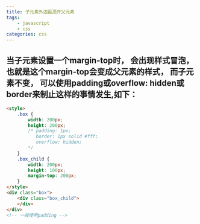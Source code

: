 ```yaml
---
title: 子元素外边距顶开父元素
tags: 
    - javascript
    - css
categories: css
---
```


## 当子元素设置一个margin-top时， 会出现样式冒泡， 也就是这个margin-top会变成父元素的样式， 而子元素不变， 可以使用padding或overflow: hidden或border来制止这样的事情发生,如下：
<!-- more -->

```html
<style>
	.box {
		width: 200px;
		height: 200px;
		/* padding: 1px;
		   border: 1px solid #fff;
		   overflow: hidden;
		*/
	}
	.box_child {
		width: 200px;
		height: 100px;
		margin-top: 200px;
	}
</style>
<div class="box">
	<div class="box_child">
	</div>
</div>
<!-- 一般使用padding -->
```
